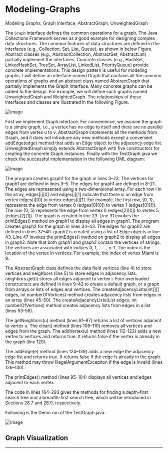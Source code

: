 # Modeling-Graphs
Modeling Graphs, Graph interface, AbstractGraph, UnweightedGraph

The `Graph` interface defines the common operations for a graph. The Java Collections Framework serves as a good example for designing complex data structures. The common features of data structures are defined in the interfaces (e.g., Collection, Set, List, Queue), as shown in below Figure. Abstract classes (e.g., AbstractCollection, AbstractSet, AbstractList) partially implement the interfaces. Concrete classes (e.g., HashSet, LinkedHashSet, TreeSet, ArrayList, LinkedList, PriorityQueue) provide concrete implementations. This design pattern is useful for modeling graphs. I will define an interface named Graph that contains all the common operations of graphs and an abstract class named AbstractGraph that partially implements the Graph interface. Many concrete graphs can be added to the design. For example, we will define such graphs named UnweightedGraph and WeightedGraph. The relationships of these interfaces and classes are illustrated in the following Figure.

![image](https://user-images.githubusercontent.com/24220136/232947173-3b98f5c0-9eca-4252-901f-6e18c25d76fd.png)

First we implement Graph.interface. For convenience, we assume the graph is a simple graph, i.e., a vertex has no edge to itself and there are no parallel edges from vertex u to v. AbstractGraph implements all the methods from Graph, and it does not introduce any
new methods except a convenient addEdge(edge) method that adds an Edge object to the adjacency edge list. UnweightedGraph simply extends AbstractGraph with five constructors for creating the concrete Graph instances. Finally with the TestGraph.java we check the successful implementation in the following UML diagram:

![image](https://user-images.githubusercontent.com/24220136/232947459-1bd44e39-d65f-41ab-b5a3-11fa3baa53d1.png)

The program creates graph1 for the graph in lines 3–23. The vertices for graph1 are defined in lines 3–5. The edges for graph1 are defined in 8–21. The edges are represented using a two-dimensional array. For each row i in the array, edges[i][0] and edges[i][1]
indicate that there is an edge from vertex edges[i][0] to vertex edges[i][1]. For example, the first row, {0, 1}, represents the edge from vertex 0 (edges[0][0]) to vertex 1 (edges[0][1]). The row {0, 5} represents the edge from vertex 0 (edges[2][0]) to vertex 5 (edges[2][1]). The graph is created in line 23. Line 31 invokes the printEdges() method on graph1 to display all edges in graph1.
The program creates graph2 for the graph in lines 34–43. The edges for graph2 are defined in lines 37–40. graph2 is created using a list of Edge objects in line 43. Line 47 invokes the printEdges() method on graph2 to display all edges in graph2. Note that both graph1 and graph2 contain the vertices of strings. The vertices are associated with indices 0, 1, . . . , n-1. The index is the location of the vertex in vertices. For example, the index of vertex Miami is 9.

The AbstractGraph class defines the data field vertices (line 4) to store vertices and neighbors (line 5) to store edges in adjacency lists. neighbors.get(i) stores all edges adjacent to vertex i. Four overloaded constructors are defined in lines 9–42 to create a default graph, or a graph from arrays or lists of edges and vertices. The createAdjacencyLists(int[][] edges, int numberOfVertices) method creates adjacency lists from edges in an array (lines 45–50). The createAdjacencyLists(List<Edge> edges, int numberOfVertices)
method creates adjacency lists from edges in a list (lines 53–58). 
  
The getNeighbors(u) method (lines 81–87) returns a list of vertices adjacent to vertex u. The clear() method (lines 106–110) removes all vertices and edges from the graph. The addVertex(u) method (lines 112–122) adds a new vertex to vertices and returns true. It returns false if the vertex is already in the graph (line 120). 
  
The addEdge(e) method (lines 124–139) adds a new edge the adjacency edge list and returns true. It returns false if the edge is already in the graph. This method may throw IllegalArgumentExcepiton if the edge is invalid (lines 126–130).
  
The printEdges() method (lines 95–104) displays all vertices and edges adjacent to each vertex. 
  
The code in lines 164–293 gives the methods for finding a depth-first search tree and a breadth-first search tree, which will be introduced in Sections 28.7 and 28.9, respectively. 
 
Following is the Demo run of the TestGraph.java:
  
![image](https://user-images.githubusercontent.com/24220136/232948145-62b42f14-44c7-45c8-88ee-23cfcc67e18f.png)

## Graph Visualization
------------
